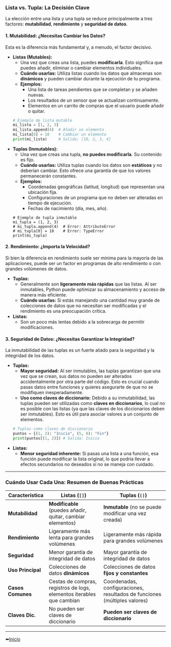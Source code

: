 ### Lista vs. Tupla: La Decisión Clave

La elección entre una lista y una tupla se reduce principalmente a tres factores: **mutabilidad**, **rendimiento** y **seguridad de datos**.
#### 1. Mutabilidad: ¿Necesitas Cambiar los Datos?
Esta es la diferencia más fundamental y, a menudo, el factor decisivo.
- **Listas (Mutables):**
    - Una vez que creas una lista, puedes **modificarla**. Esto significa que puedes añadir, eliminar o cambiar elementos individuales.
    - **Cuándo usarlas:** Utiliza listas cuando los datos que almacenas son **dinámicos** y pueden cambiar durante la ejecución de tu programa.
    - **Ejemplos:**
        - Una lista de tareas pendientes que se completan y se añaden nuevas.
        - Los resultados de un sensor que se actualizan continuamente.
        - Elementos en un carrito de compras que el usuario puede añadir o quitar.
    ```python
    # Ejemplo de lista mutable
    mi_lista = [1, 2, 3]
    mi_lista.append(4)  # Añadir un elemento
    mi_lista[0] = 10    # Cambiar un elemento
    print(mi_lista)     # Salida: [10, 2, 3, 4]
    ```
- **Tuplas (Inmutables):**
    - Una vez que creas una tupla, **no puedes modificarla**. Su contenido es fijo.
    - **Cuándo usarlas:** Utiliza tuplas cuando los datos son **estáticos** y no deberían cambiar. Esto ofrece una garantía de que los valores permanecerán constantes.
    - **Ejemplos:**
        - Coordenadas geográficas (latitud, longitud) que representan una ubicación fija.
        - Configuraciones de un programa que no deben ser alteradas en tiempo de ejecución.
        - Fechas de nacimiento (día, mes, año).
    ```
    # Ejemplo de tupla inmutable
    mi_tupla = (1, 2, 3)
    # mi_tupla.append(4)  # Error: AttributeError
    # mi_tupla[0] = 10    # Error: TypeError
    print(mi_tupla)
    ```
#### 2. Rendimiento: ¿Importa la Velocidad?
Si bien la diferencia en rendimiento suele ser mínima para la mayoría de las aplicaciones, puede ser un factor en programas de alto rendimiento o con grandes volúmenes de datos.
- **Tuplas:**
    - Generalmente son **ligeramente más rápidas** que las listas. Al ser inmutables, Python puede optimizar su almacenamiento y acceso de manera más eficiente.
    - **Cuándo usarlas:** Si estás manejando una cantidad muy grande de colecciones de datos que no necesitan ser modificadas y el rendimiento es una preocupación crítica.
- **Listas:**
    - Son un poco más lentas debido a la sobrecarga de permitir modificaciones.
#### 3. Seguridad de Datos: ¿Necesitas Garantizar la Integridad?
La inmutabilidad de las tuplas es un fuerte aliado para la seguridad y la integridad de los datos.
- **Tuplas:**
    - **Mayor seguridad:** Al ser inmutables, las tuplas garantizan que una vez que se crean, sus datos no pueden ser alterados accidentalmente por otra parte del código. Esto es crucial cuando pasas datos entre funciones y quieres asegurarte de que no se modifiquen inesperadamente.
    - **Uso como claves de diccionario:** Debido a su inmutabilidad, las tuplas pueden ser utilizadas como **claves en diccionarios**, lo cual no es posible con las listas (ya que las claves de los diccionarios deben ser inmutables). Esto es útil para asociar valores a un conjunto de elementos.
    ```python
    # Tuplas como claves de diccionario
    puntos = {(1, 2): "Inicio", (5, 8): "Fin"}
    print(puntos[(1, 2)]) # Salida: Inicio
    ```
- **Listas:**
    - **Menor seguridad inherente:** Si pasas una lista a una función, esa función puede modificar la lista original, lo que podría llevar a efectos secundarios no deseados si no se maneja con cuidado.
---
### Cuándo Usar Cada Una: Resumen de Buenas Prácticas

| Característica    | Listas (`[]`)                                                         | Tuplas (`()`)                                                             |
| ----------------- | --------------------------------------------------------------------- | ------------------------------------------------------------------------- |
| **Mutabilidad**   | **Modificable** (puedes añadir, quitar, cambiar elementos)            | **Inmutable** (no se puede modificar una vez creada)                      |
| **Rendimiento**   | Ligeramente más lenta para grandes volúmenes                          | Ligeramente más rápida para grandes volúmenes                             |
| **Seguridad**     | Menor garantía de integridad de datos                                 | Mayor garantía de integridad de datos                                     |
| **Uso Principal** | Colecciones de datos **dinámicos**                                    | Colecciones de datos **fijos y constantes**                               |
| **Casos Comunes** | Cestas de compras, registros de logs, elementos iterables que cambian | Coordenadas, configuraciones, resultados de funciones (múltiples valores) |
| **Claves Dic.**   | No pueden ser claves de diccionario                                   | **Pueden ser claves de diccionario**                                      |

---

⬅️[Inicio](../../../../README.md)